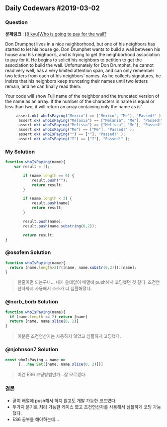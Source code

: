 Daily Codewars #2019-03-02
--------------------------

### Question

**문제링크** : [[8 kyu]Who is going to pay for the wall?](https://www.codewars.com/kata/who-is-going-to-pay-for-the-wall)

Don Drumphet lives in a nice neighborhood, but one of his neighbors has started to let his house go. Don Drumphet wants to build a wall between his house and his neighbor’s, and is trying to get the neighborhood association to pay for it. He begins to solicit his neighbors to petition to get the association to build the wall. Unfortunately for Don Drumphet, he cannot read very well, has a very limited attention span, and can only remember two letters from each of his neighbors’ names. As he collects signatures, he insists that his neighbors keep truncating their names until two letters remain, and he can finally read them.

Your code will show Full name of the neighbor and the truncated version of the name as an array. If the number of the characters in name is equal or less than two, it will return an array containing only the name as is"

```javascript
     assert.ok( whoIsPaying("Mexico") == ["Mexico", "Me"], "Passed!" );
      assert.ok( whoIsPaying("Melania") == ["Melania", "Me"], "Passed!" );
      assert.ok( whoIsPaying("Melissa") == ["Melissa", "Me"], "Passed!" );
      assert.ok( whoIsPaying("Me") == ["Me"], "Passed!" );
      assert.ok( whoIsPaying("") == [""], "Passed!" );
      assert.ok( whoIsPaying("I") == ["I"], "Passed!" );
```

### My Solution

```javascript
function whoIsPaying(name){
    var result = [];

		if (name.length == 0) {
			result.push("");
			return result;
		}

		if (name.length < 3) {
			result.push(name)
			return result;
		}

		result.push(name);
		result.push(name.substring(0,2));

		return result;
}
```

### @osofem Solution

```javascript
function whoIsPaying(name){
  return (name.length>2)?([name, name.substr(0,2)]):[name];
}
```

> 한줄이면 되는구나... 내가 쓸데없이 배열에 push해서 코딩했던 것 같다. 조건연산자까지 사용해서 소스가 더 심플해졌다.

### @norb_borb Solution

```javascript
function whoIsPaying(name){
  if (name.length <= 2) return [name]
  return [name, name.slice(0, 2)]
}
```

> 이분은 조건연산자는 사용하지 않았고 심플하게 코딩했다.

### @njohnson7 Solution

```javascript
const whoIsPaying = name =>
      [...new Set([name, name.slice(0, 2)])]
```

> 이건 ES6 코딩방법인가...잘 모르겠다.

### 결론

-	굳이 배열에 push해서 하지 않고도 개발 가능한 코드였다.
-	두가지 분기로 처리 가능한 케이스 였고 조건연산자를 사용해서 심플하게 코딩 가능했다.
-	ES6 공부를 해야하는데...
